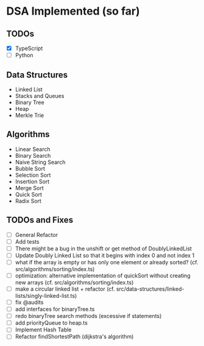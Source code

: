 # DSA Implemented (so far)

## TODOs
- [x] TypeScript
- [ ] Python

## Data Structures

- Linked List
- Stacks and Queues
- Binary Tree
- Heap
- Merkle Trie

## Algorithms

- Linear Search
- Binary Search
- Naive String Search
- Bubble Sort
- Selection Sort
- Insertion Sort
- Merge Sort
- Quick Sort
- Radix Sort

## TODOs and Fixes

- [ ] General Refactor
- [ ] Add tests
- [ ] There might be a bug in the unshift or get method of DoublyLinkedList
- [ ] Update Doubly Linked List so that it begins with index 0 and not index 1
- [ ] what if the array is empty or has only one element or already sorted? (cf. src/algorithms/sorting/index.ts)
- [ ] optimization: alternative implementation of quickSort without creating new arrays (cf. src/algorithms/sorting/index.ts)
- [ ] make a circular linked list + refactor (cf. src/data-structures/linked-lists/singly-linked-list.ts)
- [ ] fix @audits
- [ ] add interfaces for binaryTree.ts
- [ ] redo binaryTree search methods (excessive if statements)
- [ ] add priorityQueue to heap.ts
- [ ] Implement Hash Table
- [ ] Refactor findShortestPath (dijkstra's algorithm)
